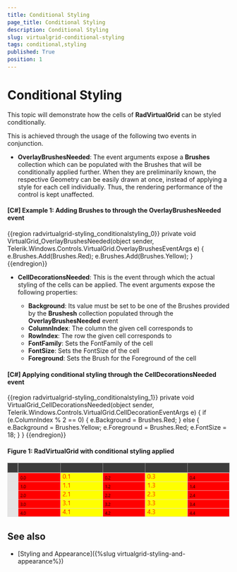 ```yaml
---
title: Conditional Styling
page_title: Conditional Styling
description: Conditional Styling
slug: virtualgrid-conditional-styling
tags: conditional,styling
published: True
position: 1
---
```


# Conditional Styling

This topic will demonstrate how the cells of __RadVirtualGrid__ can be styled conditionally.

This is achieved through the usage of the following two events in conjunction.

* __OverlayBrushesNeeded__: The event arguments expose a __Brushes__ collection which can be populated with the Brushes that will be conditionally applied further. When they are preliminarily known, the respective Geometry can be easily drawn at once, instead of applying a style for each cell individually. Thus, the rendering performance of the control is kept unaffected.

#### __[C#] Example 1: Adding Brushes to through the OverlayBrushesNeeded event__

{{region radvirtualgrid-styling_conditionalstyling_0}}
	private void VirtualGrid_OverlayBrushesNeeded(object sender, 
            Telerik.Windows.Controls.VirtualGrid.OverlayBrushesEventArgs e)
        {
            e.Brushes.Add(Brushes.Red);
            e.Brushes.Add(Brushes.Yellow);
        }
{{endregion}}

* __CellDecorationsNeeded__: This is the event through which the actual styling of the cells can be applied. The event arguments expose the following properties:

	- __Background__: Its value must be set to be one of the Brushes provided by the __Brushesh__ collection populated through the __OverlayBrushesNeeded__ event
	- __ColumnIndex__: The column the given cell corresponds to
	- __RowIndex__: The row the given cell corresponds to
	- __FontFamily__: Sets the FontFamily of the cell
	- __FontSize__: Sets the FontSize of the cell
	- __Foreground__: Sets the Brush for the Foreground of the cell

#### __[C#] Applying conditional styling through the CellDecorationsNeeded event__

{{region radvirtualgrid-styling_conditionalstyling_1}}
	private void VirtualGrid_CellDecorationsNeeded(object sender, 
            Telerik.Windows.Controls.VirtualGrid.CellDecorationEventArgs e)
        {
            if (e.ColumnIndex % 2 == 0)
            {
                e.Background = Brushes.Red;
            }
            else
            {
                e.Background = Brushes.Yellow;
                e.Foreground = Brushes.Red;
                e.FontSize = 18;
            }
        }
{{endregion}}

#### __Figure 1: RadVirtualGrid with conditional styling applied__

![](images/RadVirtualGrid_Styling_02.png)

## See also

* [Styling and Appearance]({%slug virtualgrid-styling-and-appearance%})


